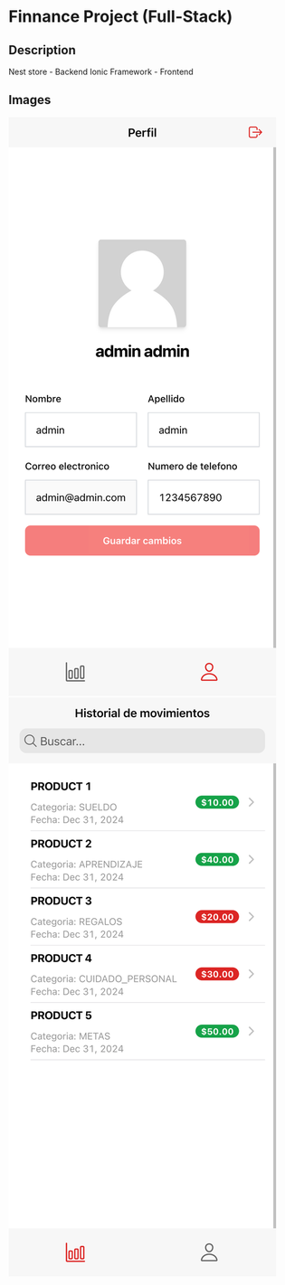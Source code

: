 # Finnance Project (Full-Stack)

## Description

Nest store - Backend
Ionic Framework - Frontend

## Images

![Profile](./profile.png)  
![Movements](./movements.png)  
